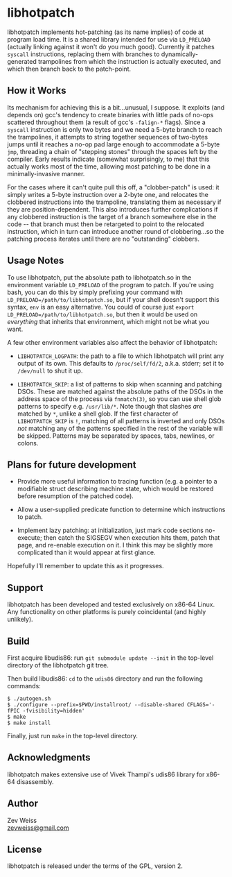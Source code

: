 libhotpatch
===========

libhotpatch implements hot-patching (as its name implies) of code at
program load time.  It is a shared library intended for use via
`LD_PRELOAD` (actually linking against it won't do you much good).
Currently it patches `syscall` instructions, replacing them with
branches to dynamically-generated trampolines from which the
instruction is actually executed, and which then branch back to the
patch-point.


## How it Works

Its mechanism for achieving this is a bit...unusual, I suppose.  It
exploits (and depends on) gcc's tendency to create binaries with
little pads of no-ops scattered throughout them (a result of gcc's
`-falign-*` flags).  Since a `syscall` instruction is only two bytes and
we need a 5-byte branch to reach the trampolines, it attempts to
string together sequences of two-bytes jumps until it reaches a no-op
pad large enough to accommodate a 5-byte `jmp`, threading a chain of
"stepping stones" through the spaces left by the compiler.  Early
results indicate (somewhat surprisingly, to me) that this actually
works most of the time, allowing most patching to be done in a
minimally-invasive manner.

For the cases where it can't quite pull this off, a "clobber-patch" is
used: it simply writes a 5-byte instruction over a 2-byte one, and
relocates the clobbered instructions into the trampoline, translating
them as necessary if they are position-dependent.  This also
introduces further complications if any clobbered instruction is the
target of a branch somewhere else in the code -- that branch must then
be retargeted to point to the relocated instruction, which in turn can
introduce another round of clobbering...so the patching process
iterates until there are no "outstanding" clobbers.

## Usage Notes

To use libhotpatch, put the absolute path to libhotpatch.so in the
environment variable `LD_PRELOAD` of the program to patch.  If you're
using bash, you can do this by simply prefixing your command with
`LD_PRELOAD=/path/to/libhotpatch.so`, but if your shell doesn't
support this syntax, `env` is an easy alternative.  You could of
course just `export LD_PRELOAD=/path/to/libhotpatch.so`, but then it
would be used on *everything* that inherits that environment, which
might not be what you want.

A few other environment variables also affect the behavior of
libhotpatch:

- `LIBHOTPATCH_LOGPATH`: the path to a file to which libhotpatch will
  print any output of its own.  This defaults to `/proc/self/fd/2`,
  a.k.a. stderr; set it to `/dev/null` to shut it up.

- `LIBHOTPATCH_SKIP`: a list of patterns to skip when scanning and
  patching DSOs.  These are matched against the absolute paths of the
  DSOs in the address space of the process via `fnmatch(3)`, so you
  can use shell glob patterns to specify e.g. `/usr/lib/*`.  Note
  though that slashes *are* matched by `*`, unlike a shell glob.  If
  the first character of `LIBHOTPATCH_SKIP` is `!`, matching of all
  patterns is inverted and only DSOs *not* matching any of the
  patterns specified in the rest of the variable will be skipped.
  Patterns may be separated by spaces, tabs, newlines, or colons.

## Plans for future development

- Provide more useful information to tracing function (e.g. a pointer
  to a modifiable struct describing machine state, which would be
  restored before resumption of the patched code).

- Allow a user-supplied predicate function to determine which
  instructions to patch.

- Implement lazy patching: at initialization, just mark code sections
  no-execute; then catch the SIGSEGV when execution hits them, patch
  that page, and re-enable execution on it.  I think this may be
  slightly more complicated than it would appear at first glance.

Hopefully I'll remember to update this as it progresses.


## Support

libhotpatch has been developed and tested exclusively on x86-64 Linux.
Any functionality on other platforms is purely coincidental (and
highly unlikely).


## Build

First acquire libudis86: run `git submodule update --init` in the
top-level directory of the libhotpatch git tree.

Then build libudis86: `cd` to the `udis86` directory and run the
following commands:

    $ ./autogen.sh
    $ ./configure --prefix=$PWD/installroot/ --disable-shared CFLAGS='-fPIC -fvisibility=hidden'
    $ make
    $ make install

Finally, just run `make` in the top-level directory.


## Acknowledgments

libhotpatch makes extensive use of Vivek Thampi's udis86 library for
x86-64 disassembly.


## Author

Zev Weiss  
<zevweiss@gmail.com>


## License

libhotpatch is released under the terms of the GPL, version 2.
